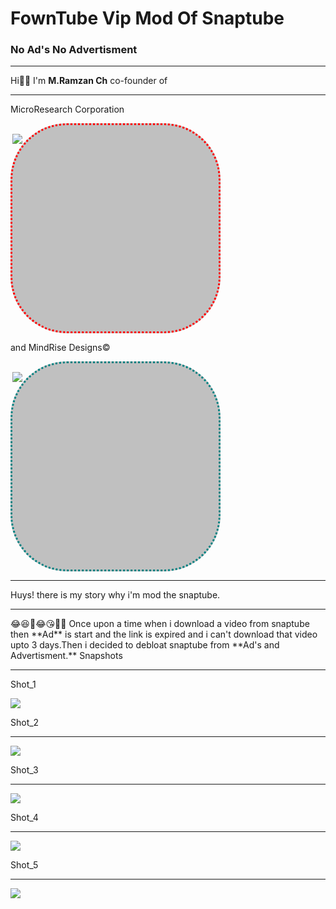 <h1>FownTube Vip Mod Of Snaptube</h1>
<meta charset="utf-8" />
<h3>No Ad's No Advertisment</h3>

<hr>

Hi👋🏼 I'm **M.Ramzan Ch** co-founder of

<hr>

MicroResearch Corporation

<div style="height:330px; width:330px; background:silver; border:3px dotted red; border-radius:90px; margin-top:2px;">

  ![](https://github.com/MegaMind-Solution/MegaMind-Solution/blob/main/Img/MRc_Branding.png)
  </div
    
<hr>

and MindRise Designs&copy;

<div style="height:330px; width:330px; background:silver; border:3px dotted teal; border-radius:90px;">

![](https://github.com/MegaMind-Solution/MegaMind-Solution/blob/main/Img/MRd_Branding.png)
</div>

<hr>

Huys! there is my story why i'm mod the snaptube.

<hr>
😂😆🤣😂😘🙈🙉
Once upon a time when i download a video from snaptube then **Ad** is start and  the link is expired and i can't download that video upto 3 days.Then  i decided to debloat snaptube from **Ad's and Advertisment.**
Snapshots

<hr style="color:golden">

<p>Shot_1</p>

![](https://github.com/MegaMind-Solution/DownTube_Vip_Mod_Of_Snaptube/blob/main/Snapshots/Shot_02.png)
<p>Shot_2</p>

<hr style="color:golden">

![](https://github.com/MegaMind-Solution/DownTube_Vip_Mod_Of_Snaptube/blob/main/Snapshots/Shot_04.png)
<p>Shot_3</p>

<hr style="color:golden">

![](https://github.com/MegaMind-Solution/DownTube_Vip_Mod_Of_Snaptube/blob/main/Snapshots/Shot_05.png)
<p>Shot_4</p>

<hr style="color:golden">

![](https://github.com/MegaMind-Solution/DownTube_Vip_Mod_Of_Snaptube/blob/main/Snapshots/Shot_09.png)
<p>Shot_5</p>

<hr style="color:golden">

![](https://github.com/MegaMind-Solution/DownTube_Vip_Mod_Of_Snaptube/blob/main/Snapshots/Shot_12.png)
